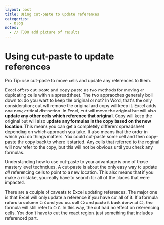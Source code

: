 ```yaml
---
layout: post
title: Using cut-paste to update references
categories:
  - blog
notes:
  - // TODO add picture of results
---
```


# Using cut-paste to update references

Pro Tip: use cut-paste to move cells and update any references to them.

Excel offers cut-paste and copy-paste as two methods for moving or duplcating cells within a spreadsheet. The two appraoches generally boil down to: do you want to keep the original or not? In Word, that's the only consideration; cut will remove the original and copy will keep it. Excel adds one new, critical distinction. In Excel, cut will move the original but will also **update any other cells which reference that original**. Copy will keep the original but will also **update any formulas in the copy based on the new location**. This means you can get a completely different spreadsheet depending on which approach you take. It also means that the order in which you do things matters. You could cut-paste some cell and then copy-paste the copy back to where it started. Any cells that referred to the roginal will now refer to the copy, but this will not be obvious until you check any formulas.

Understanding how to use cut-paste to your advantage is one of those mastery level technqiues. A cut-paste is about the only easy way to update _all_ referencing cells to point to a new location. This also means that if you make a mistake, you really have to search for all of the places that were impacted.

There are a couiple of caveats to Excel updating references. The major one is that Excel will only update a reference if you have cut all of it. If a formula refers to column `C:C` and you cut cell `C2` and paste it back donw at `D2`, the formula will still refer to `C:C`. In this way, the cut had no effect on referencing cells. You don't have to cut the exact region, just something that includes referenced part.
